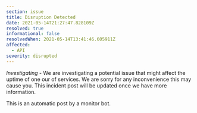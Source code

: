 ```yaml
---
section: issue
title: Disruption Detected
date: 2021-05-14T21:27:47.828109Z
resolved: true
informational: false
resolvedWhen: 2021-05-14T13:41:46.605911Z
affected:
  - API
severity: disrupted
---
```

*Investigating* - We are investigating a potential issue that might affect the uptime of one our of services. We are sorry for any inconvenience this may cause you. This incident post will be updated once we have more information.

This is an automatic post by a monitor bot.
        
